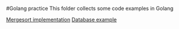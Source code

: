 #Golang practice
This folder collects some code examples in Golang

[Mergesort implementation](/Golang/mergesort.go)
[Database example](/Golang/database-example/)
